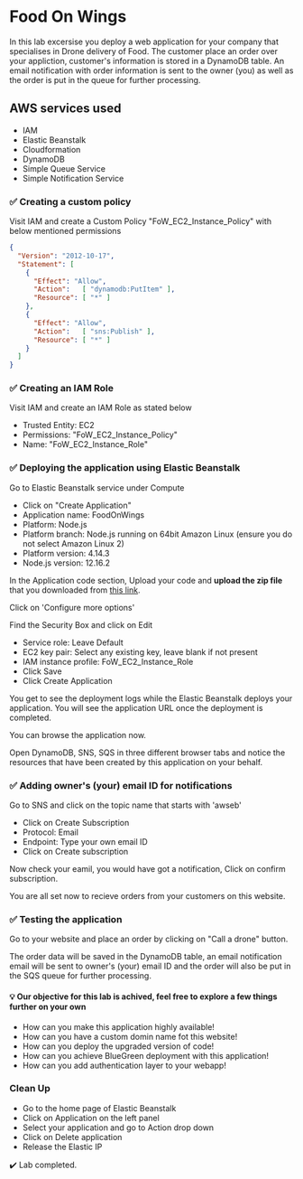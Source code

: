 # Food On Wings

In this lab excersise you deploy a web application for your company that specialises in Drone delivery of Food. The customer place an order over your appliction, customer's information is stored in a DynamoDB table.  An email notification with order information is sent to the owner (you) as well as the order is put in the queue for further processing.

## AWS services used

- IAM
- Elastic Beanstalk
- Cloudformation
- DynamoDB
- Simple Queue Service
- Simple Notification Service

### :white_check_mark: Creating a custom policy

Visit IAM and create a Custom Policy "FoW_EC2_Instance_Policy" with below mentioned permissions

```json
{
  "Version": "2012-10-17",
  "Statement": [
    {
      "Effect": "Allow",
      "Action":   [ "dynamodb:PutItem" ],
      "Resource": [ "*" ]
    },
    {
      "Effect": "Allow",
      "Action":   [ "sns:Publish" ],
      "Resource": [ "*" ]
    }
  ]
}
```

### :white_check_mark: Creating an IAM Role

Visit IAM and create an IAM Role as stated below

- Trusted Entity: EC2
- Permissions: "FoW_EC2_Instance_Policy"
- Name: "FoW_EC2_Instance_Role"

### :white_check_mark: Deploying the application using Elastic Beanstalk

Go to Elastic Beanstalk service under Compute  

- Click on "Create Application"
- Application name: FoodOnWings
- Platform: Node.js
- Platform branch: Node.js running on 64bit Amazon Linux (ensure you do not select Amazon Linux 2)
- Platform version: 4.14.3
- Node.js version: 12.16.2

In the Application code section, Upload your code and **upload the zip file** that you downloaded from [this link](https://github.com/ashydv/FoodOnWings/raw/master/FoodOnWings.zip).

Click on 'Configure more options'

Find the Security Box and click on Edit

- Service role: Leave Default
- EC2 key pair: Select any existing key, leave blank if not present
- IAM instance profile: FoW_EC2_Instance_Role
- Click Save
- Click Create Application

You get to see the deployment logs while the Elastic Beanstalk deploys your application. You will see the application URL once the deployment is completed.  

You can browse the application now.

Open DynamoDB, SNS, SQS in three different browser tabs and notice the resources that have been created by this application on your behalf.

### :white_check_mark: Adding owner's (your) email ID for notifications

Go to SNS and click on the topic name that starts with 'awseb'

- Click on Create Subscription
- Protocol: Email
- Endpoint: Type your own email ID
- Click on Create subscription

Now check your eamil, you would have got a notification, Click on confirm subscription.

You are all set now to recieve orders from your customers on this website.

### :white_check_mark: Testing the application

Go to your website and place an order by clicking on "Call a drone" button.

The order data will be saved in the DynamoDB table, an email notification email will be sent to owner's (your) email ID and the order will also be put in the SQS queue for further processing.

#### :bulb: Our objective for this lab is achived, feel free to explore a few things further on your own

- How can you make this application highly available!
- How can you have a custom domin name fot this website!
- How can you deploy the upgraded version of code!
- How can you achieve BlueGreen deployment with this application!
- How can you add authentication layer to your webapp! 

### Clean Up

- Go to the home page of Elastic Beanstalk
- Click on Application on the left panel
- Select your application and go to Action drop down
- Click on Delete application
- Release the Elastic IP

✔️ Lab completed.
